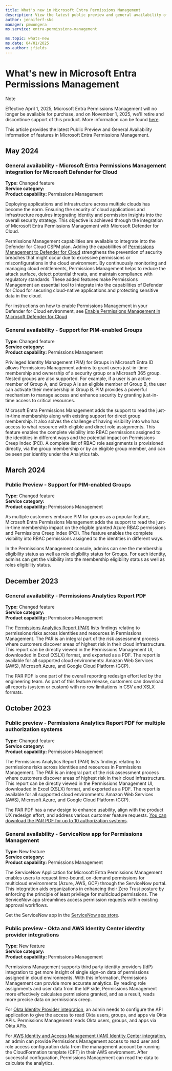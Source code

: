 ```yaml
---
title: What's new in Microsoft Entra Permissions Management
description: View the latest public preview and general availability of features in Permissions Management.
author: jenniferf-skc
manager: pmwongera
ms.service: entra-permissions-management

ms.topic: whats-new
ms.date: 04/01/2025
ms.author: jfields
---
```


# What's new in Microsoft Entra Permissions Management

> [!NOTE]
> Effective April 1, 2025, Microsoft Entra Permissions Management will no longer be available for purchase, and on November 1, 2025, we'll retire and discontinue support of this product. More information can be found [here](https://aka.ms/MEPMretire).

This article provides the latest Public Preview and General Availability information of features in Microsoft Entra Permissions Management. 

## May 2024

### General availability - Microsoft Entra Permissions Management integration for Microsoft Defender for Cloud
**Type:** Changed feature   
**Service category:**                      
**Product capability:** Permissions Management  

Deploying applications and infrastructure across multiple clouds has become the norm. Ensuring the security of cloud applications and infrastructure requires integrating identity and permission insights into the overall security strategy. This objective is achieved through the integration of Microsoft Entra Permissions Management with Microsoft Defender for Cloud. 

Permissions Management capabilities are available to integrate into the Defender for Cloud CSPM plan. Adding the capabilities of [Permissions Management to Defender for Cloud](permissions-management-for-defender-for-cloud.md) strengthens the prevention of security breaches that might occur due to excessive permissions or misconfigurations in the cloud environment. By continuously monitoring and managing cloud entitlements, Permissions Management helps to reduce the attack surface, detect potential threats, and maintain compliance with regulatory standards. These added features make Permissions Management an essential tool to integrate into the capabilities of Defender for Cloud for securing cloud-native applications and protecting sensitive data in the cloud. 

For instructions on how to enable Permissions Management in your Defender for Cloud environment, see [Enable Permissions Management in Microsoft Defender for Cloud](https://go.microsoft.com/fwlink/?linkid=2252561)


### General availability - Support for PIM-enabled Groups 
**Type:** Changed feature   
**Service category:**                      
**Product capability:** Permissions Management  

Privileged Identity Management (PIM) for Groups in Microsoft Entra ID allows Permissions Management admins to grant users just-in-time membership and ownership of a security group or a Microsoft 365 group. Nested groups are also supported. For example, if a user is an active member of Group A, and Group A is an eligible member of Group B, the user can activate their membership in Group B. PIM provides a powerful mechanism to manage access and enhance security by granting just-in-time access to critical resources. 

Microsoft Entra Permissions Management adds the support to read the just-in-time membership along with existing support for direct group membership. It also solves the challenge of having visibility into who has access to what resource with eligible and direct role assignments. This feature enables the complete visibility into RBAC permissions assigned to the identities in different ways and the potential impact on Permissions Creep Index (PCI). A complete list of RBAC role assignments is provisioned directly, via the group membership or by an eligible group member, and can be seen per identity under the Analytics tab. 

## March 2024

### Public Preview - Support for PIM-enabled Groups 
**Type:** Changed feature   
**Service category:**                      
**Product capability:** Permissions Management  

As multiple customers embrace PIM for groups as a popular feature, Microsoft Entra Permissions Management adds the support to read the just-in-time membership impact on the eligible granted Azure RBAC permissions and Permissions Creep Index (PCI). The feature enables the complete visibility into RBAC permissions assigned to the identities in different ways.  
 
In the Permissions Management console, admins can see the membership eligibility status as well as role eligibility status for Groups. For each identity, admins can get the visibility into the membership eligibility status as well as roles eligibility status. 


## December 2023

### General availability - Permissions Analytics Report PDF

**Type:** Changed feature   
**Service category:**                      
**Product capability:** Permissions Management  

The [Permissions Analytics Report (PAR)](product-permissions-analytics-reports.md) lists findings relating to permissions risks across identities and resources in Permissions Management. The PAR is an integral part of the risk assessment process where customers discover areas of highest risk in their cloud infrastructure. This report can be directly viewed in the Permissions Management UI, downloaded in Excel (XSLX) format, and exported as a PDF. The report is available for all supported cloud environments: Amazon Web Services (AWS), Microsoft Azure, and Google Cloud Platform (GCP). 

The PAR PDF is one part of the overall reporting redesign effort led by the engineering team. As part of this feature release, customers can download all reports (system or custom) with no row limitations in CSV and XSLX formats. 


## October 2023

### Public preview - Permissions Analytics Report PDF for multiple authorization systems

**Type:** Changed feature   
**Service category:**                        
**Product capability:** Permissions Management            

The Permissions Analytics Report (PAR) lists findings relating to permissions risks across identities and resources in Permissions Management. The PAR is an integral part of the risk assessment process where customers discover areas of highest risk in their cloud infrastructure. This report can be directly viewed in the Permissions Management UI, downloaded in Excel (XSLX) format, and exported as a PDF. The report is available for all supported cloud environments: Amazon Web Services (AWS), Microsoft Azure, and Google Cloud Platform (GCP).  

The PAR PDF has a new design to enhance usability, align with the product UX redesign effort, and address various customer feature requests. [You can download the PAR PDF for up to 10 authorization systems](product-permissions-analytics-reports.md).

### General availability - ServiceNow app for Permissions Management

**Type:** New feature   
**Service category:**                        
**Product capability:** Permissions Management

The ServiceNow Application for Microsoft Entra Permissions Management enables users to request time-bound, on-demand permissions for multicloud environments (Azure, AWS, GCP) through the ServiceNow portal. This integration aids organizations in enhancing their Zero Trust posture by enforcing the principle of least privilege for multicloud permissions. The ServiceNow app streamlines access permission requests within existing approval workflows.  

Get the ServiceNow app in the [ServiceNow app store](https://store.servicenow.com/sn_appstore_store.do#!/store/application/24073ae31bfca9100e564082b24bcb56/1.0.1?referer=%2Fstore%2Fsearch%3Flistingtype%3Dallintegrations%25253Bancillary_app%25253Bcertified_apps%25253Bcontent%25253Bindustry_solution%25253Boem%25253Butility%25253Btemplate%25253Bgenerative_ai%25253Bsnow_solution%26q%3Dentra%2520permissions%2520management&sl=sh). 

### Public preview - Okta and AWS Identity Center identity provider integrations

**Type:** New feature   
**Service category:**                        
**Product capability:** Permissions Management

Permissions Management supports third party identity providers (IdP) integration to get more insight of single sign-on data of permissions assigned in cloud environments. With this information, Permissions Management can provide more accurate analytics. By reading role assignments and user data from the IdP side, Permissions Management more effectively calculates permissions granted, and as a result, reads more precise data on permissions creep. 

For [Okta Identity Provider integration](how-to-configure-okta-as-an-identity-provider.md), an admin needs to configure the API application to give the access to read Okta users, groups, and apps via Okta APIs. Permissions Management reads Okta users, groups, and apps via Okta APIs. 

For [AWS Identity and Access Management (IAM) Identity Center integration](how-to-configure-aws-iam.md), an admin can provide Permissions Management access to read user and role access configuration data from the management account by running the CloudFormation template (CFT) in their AWS environment. After successful configuration, Permissions Management can read the data to calculate the analytics.

